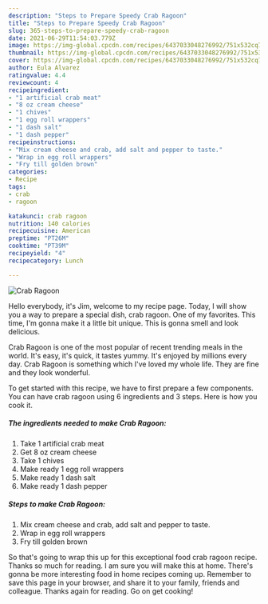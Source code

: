 ```yaml
---
description: "Steps to Prepare Speedy Crab Ragoon"
title: "Steps to Prepare Speedy Crab Ragoon"
slug: 365-steps-to-prepare-speedy-crab-ragoon
date: 2021-06-29T11:54:03.779Z
image: https://img-global.cpcdn.com/recipes/6437033048276992/751x532cq70/crab-ragoon-recipe-main-photo.jpg
thumbnail: https://img-global.cpcdn.com/recipes/6437033048276992/751x532cq70/crab-ragoon-recipe-main-photo.jpg
cover: https://img-global.cpcdn.com/recipes/6437033048276992/751x532cq70/crab-ragoon-recipe-main-photo.jpg
author: Eula Alvarez
ratingvalue: 4.4
reviewcount: 4
recipeingredient:
- "1 artificial crab meat"
- "8 oz cream cheese"
- "1 chives"
- "1 egg roll wrappers"
- "1 dash salt"
- "1 dash pepper"
recipeinstructions:
- "Mix cream cheese and crab, add salt and pepper to taste."
- "Wrap in egg roll wrappers"
- "Fry till golden brown"
categories:
- Recipe
tags:
- crab
- ragoon

katakunci: crab ragoon 
nutrition: 140 calories
recipecuisine: American
preptime: "PT26M"
cooktime: "PT39M"
recipeyield: "4"
recipecategory: Lunch

---
```



![Crab Ragoon](https://img-global.cpcdn.com/recipes/6437033048276992/751x532cq70/crab-ragoon-recipe-main-photo.jpg)

Hello everybody, it's Jim, welcome to my recipe page. Today, I will show you a way to prepare a special dish, crab ragoon. One of my favorites. This time, I'm gonna make it a little bit unique. This is gonna smell and look delicious.

Crab Ragoon is one of the most popular of recent trending meals in the world. It's easy, it's quick, it tastes yummy. It's enjoyed by millions every day. Crab Ragoon is something which I've loved my whole life. They are fine and they look wonderful.




To get started with this recipe, we have to first prepare a few components. You can have crab ragoon using 6 ingredients and 3 steps. Here is how you cook it.

<!--inarticleads1-->

##### The ingredients needed to make Crab Ragoon:

1. Take 1 artificial crab meat
1. Get 8 oz cream cheese
1. Take 1 chives
1. Make ready 1 egg roll wrappers
1. Make ready 1 dash salt
1. Make ready 1 dash pepper




<!--inarticleads2-->

##### Steps to make Crab Ragoon:

1. Mix cream cheese and crab, add salt and pepper to taste.
1. Wrap in egg roll wrappers
1. Fry till golden brown




So that's going to wrap this up for this exceptional food crab ragoon recipe. Thanks so much for reading. I am sure you will make this at home. There's gonna be more interesting food in home recipes coming up. Remember to save this page in your browser, and share it to your family, friends and colleague. Thanks again for reading. Go on get cooking!
